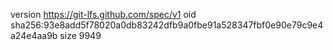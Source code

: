 version https://git-lfs.github.com/spec/v1
oid sha256:93e8add5f78020a0db83242dfb9a0fbe91a528347fbf0e90e79c9e4a24e4aa9b
size 9949
